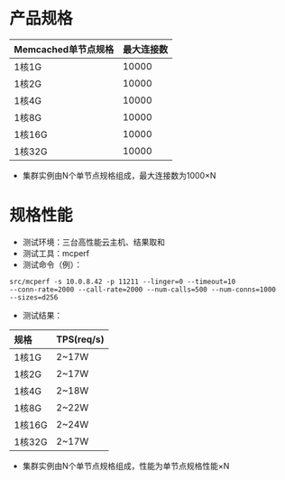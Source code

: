# 产品规格

Memcached单节点规格|	最大连接数
:---|:--
1核1G	|10000
1核2G  |10000
1核4G	|10000
1核8G	|10000
1核16G	|10000
1核32G	|10000

- 集群实例由N个单节点规格组成，最大连接数为1000×N

# 规格性能

- 测试环境：三台高性能云主机、结果取和
- 测试工具：mcperf
- 测试命令（例）：

<code>src/mcperf -s 10.0.8.42 -p 11211 --linger=0 --timeout=10 --conn-rate=2000 --call-rate=2000 --num-calls=500 --num-conns=1000 --sizes=d256</code>

- 测试结果：

规格	| TPS(req/s)	
:---|:--
1核1G|	2~17W
1核2G	|2~17W
1核4G	|2~18W
1核8G	|2~22W
1核16G	|2~24W
1核32G	|2~17W

- 集群实例由N个单节点规格组成，性能为单节点规格性能×N
